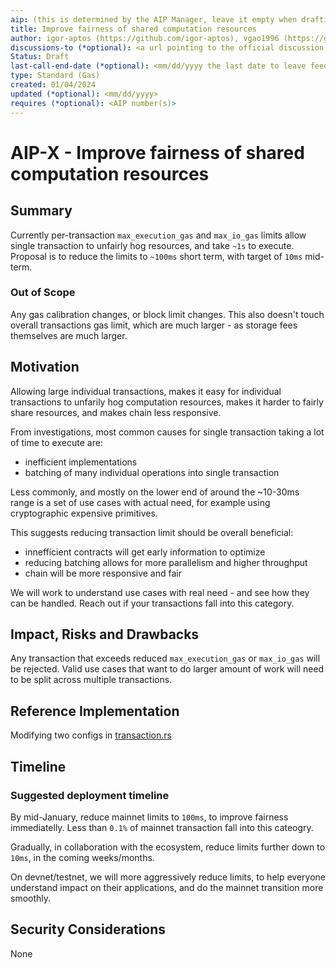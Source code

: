```yaml
---
aip: (this is determined by the AIP Manager, leave it empty when drafting)
title: Improve fairness of shared computation resources 
author: igor-aptos (https://github.com/igor-aptos), vgao1996 (https://github.com/vgao1996)
discussions-to (*optional): <a url pointing to the official discussion thread>
Status: Draft
last-call-end-date (*optional): <mm/dd/yyyy the last date to leave feedbacks and reviews>
type: Standard (Gas)
created: 01/04/2024
updated (*optional): <mm/dd/yyyy>
requires (*optional): <AIP number(s)>
---
```


# AIP-X - Improve fairness of shared computation resources 
  
## Summary

Currently per-transaction `max_execution_gas` and `max_io_gas` limits allow single transaction to unfairly hog resources, and take `~1s` to execute.
Proposal is to reduce the limits to `~100ms` short term, with target of `10ms` mid-term.

### Out of Scope

Any gas calibration changes, or block limit changes. 
This also doesn't touch overall transactions gas limit, which are much larger - as storage fees themselves are much larger.

## Motivation

Allowing large individual transactions, makes it easy for individual transactions to unfarily hog computation resources, makes it harder to fairly share resources, and makes chain less responsive.

From investigations, most common causes for single transaction taking a lot of time to execute are:
- inefficient implementations
- batching of many individual operations into single transaction

Less commonly, and mostly on the lower end of around the ~10-30ms range is a set of use cases with actual need, for example using cryptographic expensive primitives.

This suggests reducing transaction limit should be overall beneficial:
- innefficient contracts will get early information to optimize
- reducing batching allows for more parallelism and higher throughput
- chain will be more responsive and fair

We will work to understand use cases with real need - and see how they can be handled. Reach out if your transactions fall into this category.

## Impact, Risks and Drawbacks

Any transaction that exceeds reduced `max_execution_gas` or `max_io_gas` will be rejected.
Valid use cases that want to do larger amount of work will need to be split across multiple transactions.

## Reference Implementation

Modifying two configs in [transaction.rs](https://github.com/aptos-labs/aptos-core/blob/main/aptos-move/aptos-gas-schedule/src/gas_schedule/transaction.rs#L176)

## Timeline

### Suggested deployment timeline

By mid-January, reduce mainnet limits to `100ms`, to improve fairness immediatelly. Less than `0.1%` of mainnet transaction fall into this cateogry.

Gradually, in collaboration with the ecosystem, reduce limits further down to `10ms`, in the coming weeks/months.

On devnet/testnet, we will more aggressively reduce limits, to help everyone understand impact on their applications, and do the mainnet transition more smoothly.

## Security Considerations

None
